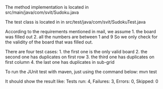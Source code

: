 The method implementation is located in src/main/java/com/svit/Sudoku.java

The test class is located in in src/test/java/com/svit/SudokuTest.java

According to the requirements mentioned in mail, we assume 
	1. the board was filled out
	2. all the numbers are between 1 and 9
So we only check for the validity of the board that was filled out.

There are four test cases:
	1. the first one is the only valid board
	2. the second one has duplicates on first row
	3. the third one has duplicates on first column
	4. the last one has duplicates in sub-grid

To run the JUnit test with maven, just using the command below:
	mvn test

It should show the result like:
	Tests run: 4, Failures: 3, Errors: 0, Skipped: 0
